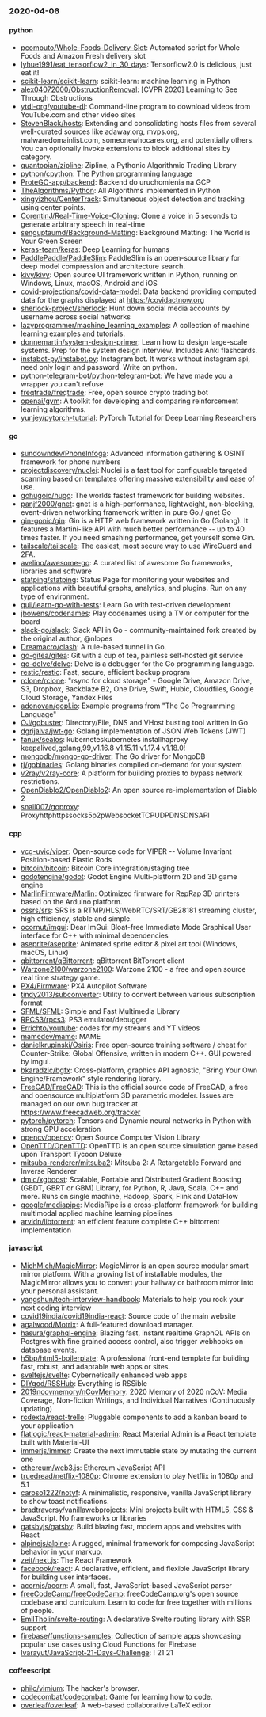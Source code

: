 ### 2020-04-06

#### python
* [pcomputo/Whole-Foods-Delivery-Slot](https://github.com/pcomputo/Whole-Foods-Delivery-Slot): Automated script for Whole Foods and Amazon Fresh delivery slot
* [lyhue1991/eat_tensorflow2_in_30_days](https://github.com/lyhue1991/eat_tensorflow2_in_30_days): Tensorflow2.0  is delicious, just eat it! 
* [scikit-learn/scikit-learn](https://github.com/scikit-learn/scikit-learn): scikit-learn: machine learning in Python
* [alex04072000/ObstructionRemoval](https://github.com/alex04072000/ObstructionRemoval): [CVPR 2020] Learning to See Through Obstructions
* [ytdl-org/youtube-dl](https://github.com/ytdl-org/youtube-dl): Command-line program to download videos from YouTube.com and other video sites
* [StevenBlack/hosts](https://github.com/StevenBlack/hosts): Extending and consolidating hosts files from several well-curated sources like adaway.org, mvps.org, malwaredomainlist.com, someonewhocares.org, and potentially others. You can optionally invoke extensions to block additional sites by category.
* [quantopian/zipline](https://github.com/quantopian/zipline): Zipline, a Pythonic Algorithmic Trading Library
* [python/cpython](https://github.com/python/cpython): The Python programming language
* [ProteGO-app/backend](https://github.com/ProteGO-app/backend): Backend do uruchomienia na GCP
* [TheAlgorithms/Python](https://github.com/TheAlgorithms/Python): All Algorithms implemented in Python
* [xingyizhou/CenterTrack](https://github.com/xingyizhou/CenterTrack): Simultaneous object detection and tracking using center points.
* [CorentinJ/Real-Time-Voice-Cloning](https://github.com/CorentinJ/Real-Time-Voice-Cloning): Clone a voice in 5 seconds to generate arbitrary speech in real-time
* [senguptaumd/Background-Matting](https://github.com/senguptaumd/Background-Matting): Background Matting: The World is Your Green Screen
* [keras-team/keras](https://github.com/keras-team/keras): Deep Learning for humans
* [PaddlePaddle/PaddleSlim](https://github.com/PaddlePaddle/PaddleSlim): PaddleSlim is an open-source library for deep model compression and architecture search.
* [kivy/kivy](https://github.com/kivy/kivy): Open source UI framework written in Python, running on Windows, Linux, macOS, Android and iOS
* [covid-projections/covid-data-model](https://github.com/covid-projections/covid-data-model): Data backend providing computed data for the graphs displayed at https://covidactnow.org
* [sherlock-project/sherlock](https://github.com/sherlock-project/sherlock):  Hunt down social media accounts by username across social networks
* [lazyprogrammer/machine_learning_examples](https://github.com/lazyprogrammer/machine_learning_examples): A collection of machine learning examples and tutorials.
* [donnemartin/system-design-primer](https://github.com/donnemartin/system-design-primer): Learn how to design large-scale systems. Prep for the system design interview. Includes Anki flashcards.
* [instabot-py/instabot.py](https://github.com/instabot-py/instabot.py): Instagram bot. It works without instagram api, need only login and password. Write on python.
* [python-telegram-bot/python-telegram-bot](https://github.com/python-telegram-bot/python-telegram-bot): We have made you a wrapper you can't refuse
* [freqtrade/freqtrade](https://github.com/freqtrade/freqtrade): Free, open source crypto trading bot
* [openai/gym](https://github.com/openai/gym): A toolkit for developing and comparing reinforcement learning algorithms.
* [yunjey/pytorch-tutorial](https://github.com/yunjey/pytorch-tutorial): PyTorch Tutorial for Deep Learning Researchers

#### go
* [sundowndev/PhoneInfoga](https://github.com/sundowndev/PhoneInfoga): Advanced information gathering & OSINT framework for phone numbers
* [projectdiscovery/nuclei](https://github.com/projectdiscovery/nuclei): Nuclei is a fast tool for configurable targeted scanning based on templates offering massive extensibility and ease of use.
* [gohugoio/hugo](https://github.com/gohugoio/hugo): The worlds fastest framework for building websites.
* [panjf2000/gnet](https://github.com/panjf2000/gnet): gnet is a high-performance, lightweight, non-blocking, event-driven networking framework written in pure Go./ gnet  Go 
* [gin-gonic/gin](https://github.com/gin-gonic/gin): Gin is a HTTP web framework written in Go (Golang). It features a Martini-like API with much better performance -- up to 40 times faster. If you need smashing performance, get yourself some Gin.
* [tailscale/tailscale](https://github.com/tailscale/tailscale): The easiest, most secure way to use WireGuard and 2FA.
* [avelino/awesome-go](https://github.com/avelino/awesome-go): A curated list of awesome Go frameworks, libraries and software
* [statping/statping](https://github.com/statping/statping): Status Page for monitoring your websites and applications with beautiful graphs, analytics, and plugins. Run on any type of environment.
* [quii/learn-go-with-tests](https://github.com/quii/learn-go-with-tests): Learn Go with test-driven development
* [jbowens/codenames](https://github.com/jbowens/codenames): Play codenames using a TV or computer for the board
* [slack-go/slack](https://github.com/slack-go/slack): Slack API in Go - community-maintained fork created by the original author, @nlopes
* [Dreamacro/clash](https://github.com/Dreamacro/clash): A rule-based tunnel in Go.
* [go-gitea/gitea](https://github.com/go-gitea/gitea): Git with a cup of tea, painless self-hosted git service
* [go-delve/delve](https://github.com/go-delve/delve): Delve is a debugger for the Go programming language.
* [restic/restic](https://github.com/restic/restic): Fast, secure, efficient backup program
* [rclone/rclone](https://github.com/rclone/rclone): "rsync for cloud storage" - Google Drive, Amazon Drive, S3, Dropbox, Backblaze B2, One Drive, Swift, Hubic, Cloudfiles, Google Cloud Storage, Yandex Files
* [adonovan/gopl.io](https://github.com/adonovan/gopl.io): Example programs from "The Go Programming Language"
* [OJ/gobuster](https://github.com/OJ/gobuster): Directory/File, DNS and VHost busting tool written in Go
* [dgrijalva/jwt-go](https://github.com/dgrijalva/jwt-go): Golang implementation of JSON Web Tokens (JWT)
* [fanux/sealos](https://github.com/fanux/sealos): kuberneteskubernetes installhaproxy keepalived,golang,99,v1.16.8 v1.15.11 v1.17.4 v1.18.0!
* [mongodb/mongo-go-driver](https://github.com/mongodb/mongo-go-driver): The Go driver for MongoDB
* [tj/gobinaries](https://github.com/tj/gobinaries): Golang binaries compiled on-demand for your system
* [v2ray/v2ray-core](https://github.com/v2ray/v2ray-core): A platform for building proxies to bypass network restrictions.
* [OpenDiablo2/OpenDiablo2](https://github.com/OpenDiablo2/OpenDiablo2): An open source re-implementation of Diablo 2
* [snail007/goproxy](https://github.com/snail007/goproxy): Proxyhttphttpssocks5p2pWebsocketTCPUDPDNSDNSAPI

#### cpp
* [vcg-uvic/viper](https://github.com/vcg-uvic/viper): Open-source code for VIPER -- Volume Invariant Position-based Elastic Rods
* [bitcoin/bitcoin](https://github.com/bitcoin/bitcoin): Bitcoin Core integration/staging tree
* [godotengine/godot](https://github.com/godotengine/godot): Godot Engine  Multi-platform 2D and 3D game engine
* [MarlinFirmware/Marlin](https://github.com/MarlinFirmware/Marlin): Optimized firmware for RepRap 3D printers based on the Arduino platform.
* [ossrs/srs](https://github.com/ossrs/srs): SRS is a RTMP/HLS/WebRTC/SRT/GB28181 streaming cluster, high efficiency, stable and simple.
* [ocornut/imgui](https://github.com/ocornut/imgui): Dear ImGui: Bloat-free Immediate Mode Graphical User interface for C++ with minimal dependencies
* [aseprite/aseprite](https://github.com/aseprite/aseprite): Animated sprite editor & pixel art tool (Windows, macOS, Linux)
* [qbittorrent/qBittorrent](https://github.com/qbittorrent/qBittorrent): qBittorrent BitTorrent client
* [Warzone2100/warzone2100](https://github.com/Warzone2100/warzone2100): Warzone 2100 - a free and open source real time strategy game.
* [PX4/Firmware](https://github.com/PX4/Firmware): PX4 Autopilot Software
* [tindy2013/subconverter](https://github.com/tindy2013/subconverter): Utility to convert between various subscription format
* [SFML/SFML](https://github.com/SFML/SFML): Simple and Fast Multimedia Library
* [RPCS3/rpcs3](https://github.com/RPCS3/rpcs3): PS3 emulator/debugger
* [Errichto/youtube](https://github.com/Errichto/youtube): codes for my streams and YT videos
* [mamedev/mame](https://github.com/mamedev/mame): MAME
* [danielkrupinski/Osiris](https://github.com/danielkrupinski/Osiris): Free open-source training software / cheat for Counter-Strike: Global Offensive, written in modern C++. GUI powered by imgui.
* [bkaradzic/bgfx](https://github.com/bkaradzic/bgfx): Cross-platform, graphics API agnostic, "Bring Your Own Engine/Framework" style rendering library.
* [FreeCAD/FreeCAD](https://github.com/FreeCAD/FreeCAD): This is the official source code of FreeCAD, a free and opensource multiplatform 3D parametric modeler. Issues are managed on our own bug tracker at https://www.freecadweb.org/tracker
* [pytorch/pytorch](https://github.com/pytorch/pytorch): Tensors and Dynamic neural networks in Python with strong GPU acceleration
* [opencv/opencv](https://github.com/opencv/opencv): Open Source Computer Vision Library
* [OpenTTD/OpenTTD](https://github.com/OpenTTD/OpenTTD): OpenTTD is an open source simulation game based upon Transport Tycoon Deluxe
* [mitsuba-renderer/mitsuba2](https://github.com/mitsuba-renderer/mitsuba2): Mitsuba 2: A Retargetable Forward and Inverse Renderer
* [dmlc/xgboost](https://github.com/dmlc/xgboost): Scalable, Portable and Distributed Gradient Boosting (GBDT, GBRT or GBM) Library, for Python, R, Java, Scala, C++ and more. Runs on single machine, Hadoop, Spark, Flink and DataFlow
* [google/mediapipe](https://github.com/google/mediapipe): MediaPipe is a cross-platform framework for building multimodal applied machine learning pipelines
* [arvidn/libtorrent](https://github.com/arvidn/libtorrent): an efficient feature complete C++ bittorrent implementation

#### javascript
* [MichMich/MagicMirror](https://github.com/MichMich/MagicMirror): MagicMirror is an open source modular smart mirror platform. With a growing list of installable modules, the MagicMirror allows you to convert your hallway or bathroom mirror into your personal assistant.
* [yangshun/tech-interview-handbook](https://github.com/yangshun/tech-interview-handbook):  Materials to help you rock your next coding interview
* [covid19india/covid19india-react](https://github.com/covid19india/covid19india-react):  Source code of the main website
* [agalwood/Motrix](https://github.com/agalwood/Motrix): A full-featured download manager.
* [hasura/graphql-engine](https://github.com/hasura/graphql-engine): Blazing fast, instant realtime GraphQL APIs on Postgres with fine grained access control, also trigger webhooks on database events.
* [h5bp/html5-boilerplate](https://github.com/h5bp/html5-boilerplate): A professional front-end template for building fast, robust, and adaptable web apps or sites.
* [sveltejs/svelte](https://github.com/sveltejs/svelte): Cybernetically enhanced web apps
* [DIYgod/RSSHub](https://github.com/DIYgod/RSSHub):  Everything is RSSible
* [2019ncovmemory/nCovMemory](https://github.com/2019ncovmemory/nCovMemory): 2020 Memory of 2020 nCoV: Media Coverage, Non-fiction Writings, and Individual Narratives (Continuously updating)
* [rcdexta/react-trello](https://github.com/rcdexta/react-trello): Pluggable components to add a kanban board to your application
* [flatlogic/react-material-admin](https://github.com/flatlogic/react-material-admin): React Material Admin is a React template built with Material-UI
* [immerjs/immer](https://github.com/immerjs/immer): Create the next immutable state by mutating the current one
* [ethereum/web3.js](https://github.com/ethereum/web3.js): Ethereum JavaScript API
* [truedread/netflix-1080p](https://github.com/truedread/netflix-1080p): Chrome extension to play Netflix in 1080p and 5.1
* [caroso1222/notyf](https://github.com/caroso1222/notyf):  A minimalistic, responsive, vanilla JavaScript library to show toast notifications.
* [bradtraversy/vanillawebprojects](https://github.com/bradtraversy/vanillawebprojects): Mini projects built with HTML5, CSS & JavaScript. No frameworks or libraries
* [gatsbyjs/gatsby](https://github.com/gatsbyjs/gatsby): Build blazing fast, modern apps and websites with React
* [alpinejs/alpine](https://github.com/alpinejs/alpine): A rugged, minimal framework for composing JavaScript behavior in your markup.
* [zeit/next.js](https://github.com/zeit/next.js): The React Framework
* [facebook/react](https://github.com/facebook/react): A declarative, efficient, and flexible JavaScript library for building user interfaces.
* [acornjs/acorn](https://github.com/acornjs/acorn): A small, fast, JavaScript-based JavaScript parser
* [freeCodeCamp/freeCodeCamp](https://github.com/freeCodeCamp/freeCodeCamp): freeCodeCamp.org's open source codebase and curriculum. Learn to code for free together with millions of people.
* [EmilTholin/svelte-routing](https://github.com/EmilTholin/svelte-routing): A declarative Svelte routing library with SSR support
* [firebase/functions-samples](https://github.com/firebase/functions-samples): Collection of sample apps showcasing popular use cases using Cloud Functions for Firebase
* [lvarayut/JavaScript-21-Days-Challenge](https://github.com/lvarayut/JavaScript-21-Days-Challenge):  !  21   21   

#### coffeescript
* [philc/vimium](https://github.com/philc/vimium): The hacker's browser.
* [codecombat/codecombat](https://github.com/codecombat/codecombat): Game for learning how to code.
* [overleaf/overleaf](https://github.com/overleaf/overleaf): A web-based collaborative LaTeX editor
